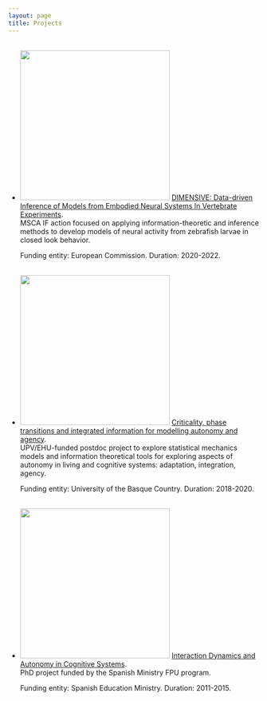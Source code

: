 ```yaml
---
layout: page
title: Projects
---
```


<ul class="posts">

<br>

<li itemscope>
    <a href="/projects/msca.html"><img src="{{ site.github.url }}/assets/img/dimensive-sussex.png" height="300"></a>
    <a href="/projects/msca.html">DIMENSIVE: Data-driven Inference of Models from Embodied Neural Systems In Vertebrate Experiments</a>. 
    <br>MSCA IF action focused on applying information-theoretic and inference methods to develop models of neural activity from zebrafish larvae in closed look behavior.
  <p class="post-date"><span>Funding entity: European Commission. Duration: 2020-2022.</span></p>
</li>

<br>

<li itemscope>
    <a href="/projects/ehu.html"><img src="{{ site.github.url }}/assets/img/ehu-project.png" height="300"></a>
    <a href="/projects/ehu.html">Criticality, phase transitions and integrated information for modelling autonomy and agency</a>. 
    <br> UPV/EHU-funded postdoc project to explore statistical mechanics models and information theoretical tools for exploring aspects of autonomy in living and cognitive systems: adaptation, integration, agency.
  <p class="post-date"><span>Funding entity: University of the Basque Country. Duration: 2018-2020.</span></p>
</li>

<br>

<li itemscope>
    <a href="/projects/phd.html"><img src="{{ site.github.url }}/assets/img/uz-project.png" height="300"></a>
    <a href="/projects/phd.html">Interaction Dynamics and Autonomy in Cognitive Systems</a>.
    <br>  PhD project funded by the Spanish Ministry FPU program.
  <p class="post-date"><span>Funding entity: Spanish Education Ministry. Duration: 2011-2015.</span></p>
</li>
</ul>
